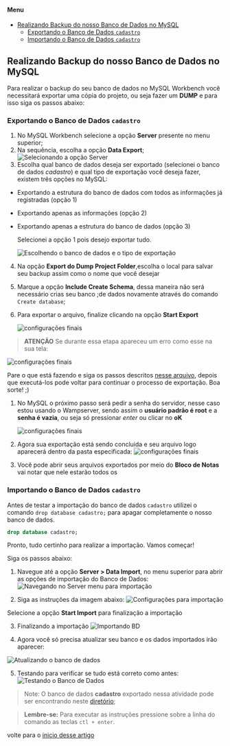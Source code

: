 <a id="inicio"></a>

#### Menu
- [Realizando Backup do nosso Banco de Dados no MySQL](#realizando-backup-do-nosso-banco-de-dados-no-mysql)
  - [Exportando o Banco de Dados ``cadastro``](#exportando-o-banco-de-dados-cadastro)
  - [Importando o Banco de Dados `cadastro`](#importando-o-banco-de-dados-cadastro)

<a id="ancora1"></a>
## Realizando Backup do nosso Banco de Dados no MySQL

Para realizar o backup do seu banco de dados no MySQL Workbench você necessitará exportar uma cópia do projeto, ou seja fazer um **DUMP** e para isso siga os passos abaixo:


### Exportando o Banco de Dados ``cadastro``

1. No MySQL Workbench selecione a opção **Server** presente no menu superior;
2. Na sequência, escolha a opção **Data Export**;
   ![Selecionando a opção Server](img/exportando1.png)
3. Escolha qual banco de dados deseja ser exportado (selecionei o banco de dados *cadastro*) e qual tipo de exportação você deseja fazer, existem três opções no MySQL:
- Exportando a estrutura do banco de dados com todos as informações já registradas (opção 1)
- Exportando apenas as informações (opção 2)
- Exportando apenas a estrutura do banco de dados (opção 3)
  
  Selecionei a opção 1 pois desejo exportar tudo.

   ![Escolhendo o banco de dados e o tipo de exportação](img/exportando2.png)
4. Na opção **Export do Dump Project Folder**,escolha o local para salvar seu backup assim como o nome que você desejar
5. Marque a opção **Include Create Schema**, dessa maneira não será necessário crias seu banco ;de dados novamente através do comando ``Create database``;
6. Para exportar o arquivo, finalize clicando na opção **Start Export**

   ![configurações finais](img/exportando3.png)

>**ATENÇÃO**
>Se durante essa etapa apareceu um erro como esse na sua tela:

![configurações finais](img/erro_durante_exportacao.png)

Pare o que está fazendo e siga os passos descritos [nesse arquivo](8.correcao-erro-exportacao.md), depois que executá-los pode voltar para continuar o processo de exportação. Boa sorte! ;)


1. No MySQL o próximo passo será pedir a senha do servidor, nesse caso estou usando o Wampserver, sendo assim o **usuário padrão é root** e a **senha é vazia**, ou seja só pressionar *enter* ou clicar no **oK**

    ![configurações finais](img/pedindosenha.PNG)

2. Agora sua exportação está sendo concluida e seu arquivo logo aparecerá dentro da pasta especificada:
    ![configurações finais](img/teladeexportacao.PNG)

3. Você pode abrir seus arquivos exportados por meio do **Bloco de Notas** vai notar que nele estarão todos os

### Importando o Banco de Dados `cadastro`

Antes de testar a importação do banco de dados `cadastro` utilizei o comando ``drop database cadastro;`` para apagar completamente o nosso banco de dados.

```sql
drop database cadastro;
```

Pronto, tudo certinho para realizar a importação. Vamos começar!

Siga os passos abaixo:

1. Navegue até a opção **Server > Data Import**, no menu superior para abrir as opções de importação do Banco de Dados:
![Navegando no Server menu para importação](img/importando_bd.png)

2. Siga as instruções da imagem abaixo:
![Configurações para importação](img/importando_bdconfiguracoes.png)

Selecione a opção **Start Import** para finalização a importação

3. Finalizando a importação
![Importando BD](img/importando_bd.png)

4. Agora você só precisa atualizar seu banco e os dados importados irão aparecer:

![Atualizando o banco de dados](img/atualizando.PNG)


5. Testando para verificar se tudo está correto como antes:
![Testando o Banco de Dados](img/testando_importacao.png)


> Note:
> O banco de dados **cadastro** exportado nessa atividade pode ser encontrando neste [diretório](banco_de_dados_export\dump_jan2022.sql);


> **Lembre-se:**
> Para executar as instruções pressione sobre a linha do comando as teclas ``ctl + enter``.

volte para o [inicio desse artigo](#inicio)
